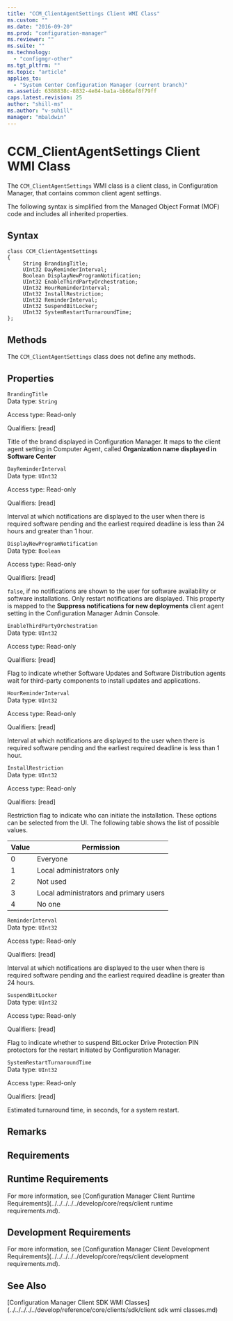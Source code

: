 ```yaml
---
title: "CCM_ClientAgentSettings Client WMI Class"
ms.custom: ""
ms.date: "2016-09-20"
ms.prod: "configuration-manager"
ms.reviewer: ""
ms.suite: ""
ms.technology: 
  - "configmgr-other"
ms.tgt_pltfrm: ""
ms.topic: "article"
applies_to: 
  - "System Center Configuration Manager (current branch)"
ms.assetid: 6388838c-8832-4e84-ba1a-bb66af8f79ff
caps.latest.revision: 25
author: "shill-ms"
ms.author: "v-suhill"
manager: "mbaldwin"
---
```

# CCM_ClientAgentSettings Client WMI Class
The `CCM_ClientAgentSettings` WMI class is a client class, in Configuration Manager, that contains common client agent settings.  
  
 The following syntax is simplified from the Managed Object Format (MOF) code and includes all inherited properties.  
  
## Syntax  
  
```  
class CCM_ClientAgentSettings  
{  
     String BrandingTitle;  
     UInt32 DayReminderInterval;  
     Boolean DisplayNewProgramNotification;  
     UInt32 EnableThirdPartyOrchestration;  
     UInt32 HourReminderInterval;  
     UInt32 InstallRestriction;  
     UInt32 ReminderInterval;  
     UInt32 SuspendBitLocker;  
     UInt32 SystemRestartTurnaroundTime;  
};  
```  
  
## Methods  
 The `CCM_ClientAgentSettings` class does not define any methods.  
  
## Properties  
 `BrandingTitle`  
 Data type: `String`  
  
 Access type: Read-only  
  
 Qualifiers: [read]  
  
 Title of the brand displayed in Configuration Manager. It maps to the client agent setting in Computer Agent, called **Organization name displayed in Software Center**  
  
 `DayReminderInterval`  
 Data type: `UInt32`  
  
 Access type: Read-only  
  
 Qualifiers: [read]  
  
 Interval at which notifications are displayed to the user when there is required software pending and the earliest required deadline is less than 24 hours and greater than 1 hour.  
  
 `DisplayNewProgramNotification`  
 Data type: `Boolean`  
  
 Access type: Read-only  
  
 Qualifiers: [read]  
  
 `false`, if no notifications are shown to the user for software availability or software installations. Only restart notifications are displayed. This property is mapped to the **Suppress notifications for new deployments** client agent setting in the Configuration Manager Admin Console.  
  
 `EnableThirdPartyOrchestration`  
 Data type: `UInt32`  
  
 Access type: Read-only  
  
 Qualifiers: [read]  
  
 Flag to indicate whether Software Updates and Software Distribution agents wait for third-party components to install updates and applications.  
  
 `HourReminderInterval`  
 Data type: `UInt32`  
  
 Access type: Read-only  
  
 Qualifiers: [read]  
  
 Interval at which notifications are displayed to the user when there is required software pending and the earliest required deadline is less than 1 hour.  
  
 `InstallRestriction`  
 Data type: `UInt32`  
  
 Access type: Read-only  
  
 Qualifiers: [read]  
  
 Restriction flag to indicate who can initiate the installation. These options can be selected from the UI. The following table shows the list of possible values.  
  
|Value|Permission|  
|-----------|----------------|  
|0|Everyone|  
|1|Local administrators only|  
|2|Not used|  
|3|Local administrators and primary users|  
|4|No one|  
  
 `ReminderInterval`  
 Data type: `UInt32`  
  
 Access type: Read-only  
  
 Qualifiers: [read]  
  
 Interval at which notifications are displayed to the user when there is required software pending and the earliest required deadline is greater than 24 hours.  
  
 `SuspendBitLocker`  
 Data type: `UInt32`  
  
 Access type: Read-only  
  
 Qualifiers: [read]  
  
 Flag to indicate whether to suspend BitLocker Drive Protection PIN protectors for the restart initiated by Configuration Manager.  
  
 `SystemRestartTurnaroundTime`  
 Data type: `UInt32`  
  
 Access type: Read-only  
  
 Qualifiers: [read]  
  
 Estimated turnaround time, in seconds, for a system restart.  
  
## Remarks  
  
## Requirements  
  
## Runtime Requirements  
 For more information, see [Configuration Manager Client Runtime Requirements](../../../../../develop/core/reqs/client runtime requirements.md).  
  
## Development Requirements  
 For more information, see [Configuration Manager Client Development Requirements](../../../../../develop/core/reqs/client development requirements.md).  
  
## See Also  
 [Configuration Manager Client SDK WMI Classes](../../../../../develop/reference/core/clients/sdk/client sdk wmi classes.md)